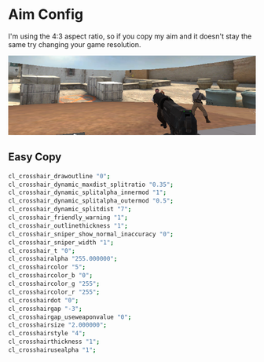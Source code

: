 # Aim Config

I'm using the 4:3 aspect ratio, so if you copy my aim and it doesn't stay the same try changing your game resolution.

![Aim](aim.png)

## Easy Copy

```bash
cl_crosshair_drawoutline "0";
cl_crosshair_dynamic_maxdist_splitratio "0.35";
cl_crosshair_dynamic_splitalpha_innermod "1";
cl_crosshair_dynamic_splitalpha_outermod "0.5";
cl_crosshair_dynamic_splitdist "7";
cl_crosshair_friendly_warning "1";
cl_crosshair_outlinethickness "1";
cl_crosshair_sniper_show_normal_inaccuracy "0";
cl_crosshair_sniper_width "1";
cl_crosshair_t "0";
cl_crosshairalpha "255.000000";
cl_crosshaircolor "5";
cl_crosshaircolor_b "0";
cl_crosshaircolor_g "255";
cl_crosshaircolor_r "255";
cl_crosshairdot "0";
cl_crosshairgap "-3";
cl_crosshairgap_useweaponvalue "0";
cl_crosshairsize "2.000000";
cl_crosshairstyle "4";
cl_crosshairthickness "1";
cl_crosshairusealpha "1";
```
